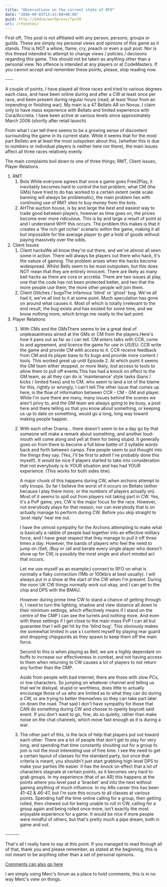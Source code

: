 ```yaml
---
title: "Observations on the current state of RFO"
date: "2008-09-03T13:43:00+00:00"
guid: http://eddie/wordpress/?p=39
url: /rfonotes/
---
```


First off;
This post is not affiliated with any person, persons, groups or guilds.
These are simply my personal views and opinions of this game as it stands.
This is NOT a whine, flame, cry, preach or even a quit post.
Nor is this thread intended to attempt to change views / policies / decisions regarding this game.
This should not be taken as anything other than a personal view.
No offence is intended at any players or at CodeMasters.
If you cannot accept and remember these points, please, stop reading now.

\----

A couple of points, I have played all three races and tried to various degrees each class, and have been online during and after a CW at least once per race, and been present during regular hours (read; at least 1hour from an impending or finishing war).
My main is a 47 Bellato AR on Novus.
I claim only to have mass experience with Bellato and limited experience with Cora/Accretia.
I have been active at various levels since approximately March 2006 (shortly after retail launch).

From what I can tell there seems to be a growing sense of discontent surrounding the game in its current state. While it seems that for the most part Bellato are at least the most outspoken about this, (whether this is due to numbers or individual players is neither here nor there), the main issues affect all three races relatively evenly.

The main complaints boil down to one of three things; RMT, Client issues, Player Relations.

1. RMT
    1. Bots
        While everyone agrees that once a game goes Free2Play, it inevitably becomes hard to control the bot problem, what CM (the GMs) have tried to do has worked to a certain extent (wide scale banning will always be problematic), the main problem lies with continuing use of RMT sites to buy money from the bots.
    2. AHThe auction house, is by and large the best and easiest way to trade good between players, however as time goes on, the prices become ever more ridiculous. This is by and large a result of point a) and I understand WHY this occurs. The problem this makes is that it creates a 'the rich get richer' scenario within the game, making it all but impossible for the average player to get a hold of goods without paying massively over the odds.
2. Client Issues
    1. Client hacksWe all know they're out there, and we've almost all seen some in action. There will always be players out there who hack, it's the nature of gaming. The problem arises when the hacks become widespread. Whilst Bells seem to be most outspoken, but this does NOT mean that they are entirely innocent. There are likely as many bell hacks as there are cora or accretia. There are two issues at play, one that the code has not been protected better, and two that the more people use them, the more other people will join them.
    2. Client Glitches / bugsThe infamous 'blind' or 'ghost' bug. We've all had it, we've all lost to it at some point. Much speculation has gone on around what causes it. Most of which is totally irrelevant to the end result, the bug exists and has existed for some time, and we know nothing more, which brings me neatly to the last point.
3. Player Relations
    1. With CMs and the GMsThere seems to be a great deal of unpleasantness aimed at the GMs or CM from the players.Here's how it pans out as far as I can tell. CM enters talks with CCR, come to and agreement, and licence the game for use in US/EU. CCR write the game and provide CM with access to it. CCR receive feedback from CM and its player base to fix bugs and provide more content / tools. This worked great up until Episode 2. At which point it seems the GM team either stopped, or more likely, lost access to tools to allow them to pull off events.This has had a knock on effect to the GM team, as all they can do is 'maintenance' style tasks (bans / kicks / limited fixes) and to CM, who seem to land a lot of the blame for this, rightly or wrongly, I can't tell.The other issue that comes up here, is the flow of information between CCR - CM - GM and player. While I'm sure there are many, many issues behind the scenes we aren't privy to, and the GM team are always going to be busy, a post here and there telling us that you know about something, or keeping us up to date on something, would go a long, long way toward making people happier.
    2. With each other
        Drama... there doesn't seem to be a day go by that someone will make a remark about something, and another loud-mouth will come along and yell at them for being stupid. It generally goes on from there to become a full blow battle of 3 syllable words back and forth between camps. Few people seem to put thought into the things they say. (Yes, I'll be first to admit I've probably done this myself). It would be nice if players started to take into consideration that not everybody is in YOUR situation and has had YOUR experience. (This works for both sides btw).
        
        A major chunk of this happens during CW, when archons attempt to rally troops. So far I believe the worst of it occurs on Bellato (either because I play there more, or the numbers of players actually on). Most of it seems to spill out from players not taking part in CW. Yes, it's a PvP game, yes, CW is the major focus for the race. However, not everybody plays for that reason, nor can everybody that is on actually manage to perform during CW. Before you skip straight to 'post reply' hear me out.
        
        I have the utmost sympathy for the Archons attempting to make what is basically a rabble of people bad together into an effective military force, and I have great respect that they manage to pull it off three times a day. However, the bands of players who feel the need to jump on /Sell, /Buy or /all and berate every single player who doesn't show up for CW, is possibly the most single and short minded act that occurs.
        
        Let me use myself as an example;I connect to RFO on what is normally a flaky connection (1Mb or 100kb/s at best usually). I will always put in a show at the start of the CW when I'm present. During the noon UK CW things normally work out okay, and I can get to the chip and DPS with the BMAU.
        
        However during prime time CW to stand a chance of getting through it, I need to turn the lighting, shadow and view distance all down to their minimum settings, which effectively means if I stand on the centre of the CMP I can see the turrets and nothing more. And even with these settings if I get close to the main mass PvP I can all but guarantee that I will get hit by the 'blind bug'. This obviously makes me somewhat limited in use s I content myself by playing rear guard and dropping chipgaurds as they spawn to keep them off the main force.
        
        Second to this is when playing as Bell, we are a highly dependant on buffs to increase our effectiveness in combat, and not having access to them when returning to CW causes a lot of players to not return any further than the CMP.
        
        Aside from people with bad internet, there are those with slow PCs, or low characters. So jumping on whatever channel and telling us that we're disloyal, stupid or worthless, does little to actually encourage those of us who are limited as to what they can do during a CW, or are trying to better themselves so they can take part later on down the road.
        That said I don't have sympathy for those that CAN do something during CW and choose to openly boycott said event. If you don't want to go, fine, do so quietly, rather than make noise on the chat channels, which move fast enough as it is during a war.
    3. The other part of this, is the lack of help that players put out toward each other. There are a lot of people that don't get to play for very long, and spending that time constantly shouting out for a group to join is not the most interesting use of free time. I see the need to get a certain layout of classes for the standard party, but once that criteria is meant, you shouldn't just start grabbing high level DPS to make your parties life easier. It has the knock on effect that a lot of characters stagnate at certain points, as it becomes very hard to grab groups. In my experience (that of an AR) this happens at the points where you level past a 'bracket' and into the next without gaining anything of much influence. In my ARs career this has been 41-42 & 46-47, but I'm sure this occurs to all classes at various points.
Spending half the time online calling for a group, then getting rolled, then chewed out for being unable to roll in CW, calling for a group again and being rolled once more, isn't exactly the most enjoyable experience for a game. It would be nice if more people were mindful of others, but that's pretty much a pipe dream, both in game and out.

\-------

That's all I really have to say at this point. If you managed to read through all of that, thank you and please remember, as stated at the beginning, this is not meant to be anything other than a set of personal opinions.

[Comments can also go here](http://www.merc-inc.co.uk/forum/viewtopic.php?f=2&t=79)

I am simply using Merc's forum as a place to hold comments, this is in no way Merc's view on things.
